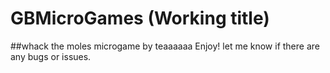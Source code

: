 # GBMicroGames (Working title)

##whack the moles microgame by teaaaaaa
Enjoy!
let me know if there are any bugs or issues.
